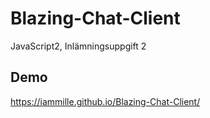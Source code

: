 # Blazing-Chat-Client
JavaScript2, Inlämningsuppgift 2

## Demo
https://iammille.github.io/Blazing-Chat-Client/
